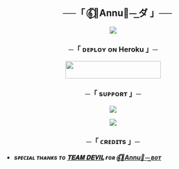 <h2 align="center">
    ──「 𝄟⃝🐰Annu🐼⏤͟͟ ダ 」──
</h2>

<p align="center"><a href="https://t.me/Miss_annu_chattbot"><img src="https://te.legra.ph/file/a7b8068c4f245a4300cd5.jpg"></a></p>


<h3 align="center">
    ─「 ᴅᴇᴩʟᴏʏ ᴏɴ Heroku 」─
</h3>

<p align="center"><a href="https://dashboard.heroku.com/new?template=https://github.com/sahilsaim1919/Anu_chatt_Bot"> <img src="https://img.shields.io/badge/Deploy%20On%20Heroku-blue?style=for-the-badge&logo=Heroku" width="220" height="39.46"/></a></p>


 
   <h3 align="center">
       ─「 sᴜᴩᴩᴏʀᴛ 」─
</h3>

<p align="center">
<a href="https://t.me/sabyahaapnehai"><img src="https://img.shields.io/badge/-Support%20Group-blue.svg?style=for-the-badge&logo=Telegram"></a>
</p>

<p align="center">
<a href="http://t.me/Miss_annu_chattbot"><img src="https://img.shields.io/badge/%20𝄟⃝🐰Annu🐼⏤͟͟-blue.svg?style=for-the-badge&logo=Telegram"></a>
</p>

<h3 align="center">
    ─「 ᴄʀᴇᴅɪᴛs 」─
</h3>


- <b> _sᴩᴇᴄɪᴀʟ ᴛʜᴀɴᴋs ᴛᴏ [𝐓𝐄𝐀𝐌 𝐃𝐄𝐕𝐈𝐋](https://github.com/sahilsaim1919) ғᴏʀ [𝄟⃝🐰Annu🐼⏤͟͟ ʙᴏᴛ](https://github.com/sahilsaim1919/Anu_chatt_Bot)_ </b>
 
